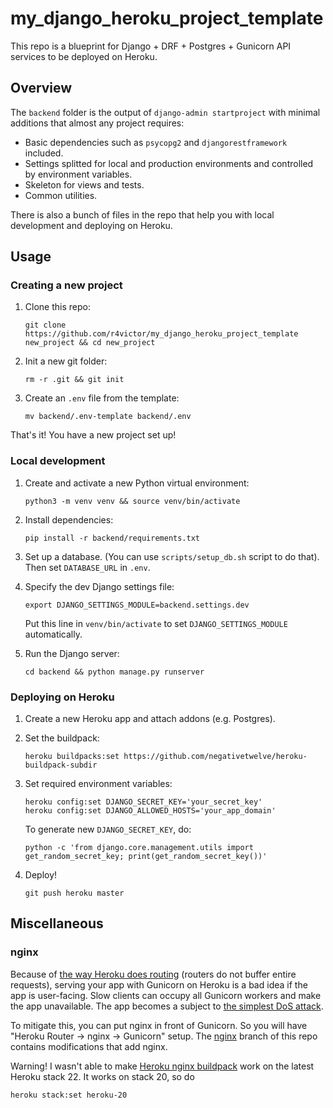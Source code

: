 # my_django_heroku_project_template

This repo is a blueprint for Django + DRF + Postgres + Gunicorn API services to be deployed on Heroku.

## Overview

The `backend` folder is the output of `django-admin startproject` with minimal additions that almost any project requires:

* Basic dependencies such as `psycopg2` and `djangorestframework` included.
* Settings splitted for local and production environments and controlled by environment variables.
* Skeleton for views and tests.
* Common utilities.

There is also a bunch of files in the repo that help you with local development and deploying on Heroku.

## Usage

### Creating a new project

1. Clone this repo:

    ```
    git clone https://github.com/r4victor/my_django_heroku_project_template new_project && cd new_project
    ```

2. Init a new git folder:

    ```
    rm -r .git && git init
    ```

3. Create an `.env` file from the template:

    ```
    mv backend/.env-template backend/.env 
    ```

That's it! You have a new project set up!


### Local development

1. Create and activate a new Python virtual environment:

    ```
    python3 -m venv venv && source venv/bin/activate 
    ```

2. Install dependencies:

    ```
    pip install -r backend/requirements.txt
    ```

3. Set up a database. (You can use `scripts/setup_db.sh` script to do that). Then set `DATABASE_URL` in `.env`.

4. Specify the dev Django settings file:

    ```
    export DJANGO_SETTINGS_MODULE=backend.settings.dev
    ```

    Put this line in `venv/bin/activate` to set `DJANGO_SETTINGS_MODULE` automatically.

5. Run the Django server:

    ```
    cd backend && python manage.py runserver
    ```

### Deploying on Heroku

1. Create a new Heroku app and attach addons (e.g. Postgres).

2. Set the buildpack:

    ```
    heroku buildpacks:set https://github.com/negativetwelve/heroku-buildpack-subdir
    ```

3. Set required environment variables:

    ```
    heroku config:set DJANGO_SECRET_KEY='your_secret_key'
    heroku config:set DJANGO_ALLOWED_HOSTS='your_app_domain'
    ```

    To generate new `DJANGO_SECRET_KEY`, do:

    ```
    python -c 'from django.core.management.utils import get_random_secret_key; print(get_random_secret_key())'
    ```

3. Deploy!

    ```
    git push heroku master
    ```

## Miscellaneous

### nginx

Because of [the way Heroku does routing](https://devcenter.heroku.com/articles/http-routing#request-buffering) (routers do not buffer entire requests), serving your app with Gunicorn on Heroku is a bad idea if the app is user-facing. Slow clients can occupy all Gunicorn workers and make the app unavailable. The app becomes a subject to [the simplest DoS attack](https://en.wikipedia.org/wiki/Slowloris_(computer_security)).

To mitigate this, you can put nginx in front of Gunicorn. So you will have "Heroku Router -> nginx -> Gunicorn" setup. The [nginx](https://github.com/r4victor/my_django_heroku_project_template/tree/nginx) branch  of this repo contains modifications that add nginx.

Warning! I wasn't able to make [Heroku nginx buildpack](https://github.com/heroku/heroku-buildpack-nginx) work on the latest Heroku stack 22. It works on stack 20, so do

```
heroku stack:set heroku-20
```
